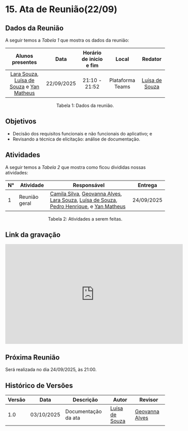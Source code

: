 # 15. Ata de Reunião(22/09)

## Dados da Reunião

A seguir temos a <i>Tabela 1</i> que mostra os dados da reunião:

|                                                               Alunos presentes                                                                |    Data    | Horário de inicio e fim |      Local       |                    Redator                     |
| :-------------------------------------------------------------------------------------------------------------------------------------------: | :--------: | :---------------------: | :--------------: | :--------------------------------------------: |
| [Lara Souza](https://github.com/mel14-hub), [Luísa de Souza](https://github.com/Luisa12ll) e [Yan Matheus](https://github.com/Yanmatheus0812) | 22/09/2025 |      21:10 - 21:52      | Plataforma Teams | [Luísa de Souza](https://github.com/Luisa12ll) |

<figcaption align="center">Tabela 1: Dados da reunião.</figcaption>

## Objetivos

- Decisão dos requisitos funcionais e não funcionais do aplicativo; e
- Revisando a técnica de elicitação: análise de documentação.

## Atividades

A seguir temos a <i>Tabela 2</i> que mostra como ficou divididas nossas atividades:

| N°  | Atividade     | Responsável                                                                                                                                                                                                                                                                                                | Entrega    |
| --- | ------------- | ---------------------------------------------------------------------------------------------------------------------------------------------------------------------------------------------------------------------------------------------------------------------------------------------------------- | ---------- |
| 1   | Reunião geral | [Camila Silva](https://github.com/CamilaSilvaC), [Geovanna Alves](https://github.com/GeovannaUmbelino), [Lara Souza](https://github.com/mel14-hub), [Luísa de Souza](https://github.com/luisa12ll), [Pedro Henrique](https://github.com/pedrohpsantos), e [Yan Matheus](https://github.com/Yanmatheus0812) | 24/09/2025 |

<figcaption align="center">Tabela 2: Atividades a serem feitas.</figcaption>

## Link da gravação

<iframe width="560" height="315" src="https://www.youtube.com/embed/AjYSbjo5K38?si=6QFt2s5swlpFvczK" title="YouTube video player" frameborder="0" allow="accelerometer; autoplay; clipboard-write; encrypted-media; gyroscope; picture-in-picture; web-share" referrerpolicy="strict-origin-when-cross-origin" allowfullscreen></iframe>

## Próxima Reunião

Será realizada no dia 24/09/2025, às 21:00.

## Histórico de Versões

| Versão | Data       | Descrição           | Autor                                          | Revisor                                               |
| ------ | ---------- | ------------------- | ---------------------------------------------- | ----------------------------------------------------- |
| 1.0    | 03/10/2025 | Documentação da ata | [Luísa de Souza](https://github.com/Luisa12ll) | [Geovanna Alves](https://github.com/GeovannaUmbelino) |
